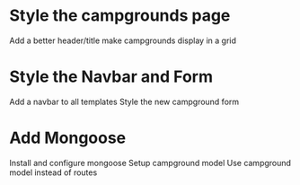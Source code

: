 # Style the campgrounds page
Add a better header/title
make campgrounds display in a grid

# Style the Navbar and Form
Add a navbar to all templates
Style the new campground form

# Add Mongoose
Install and configure mongoose
Setup campground model
Use campground model instead of routes